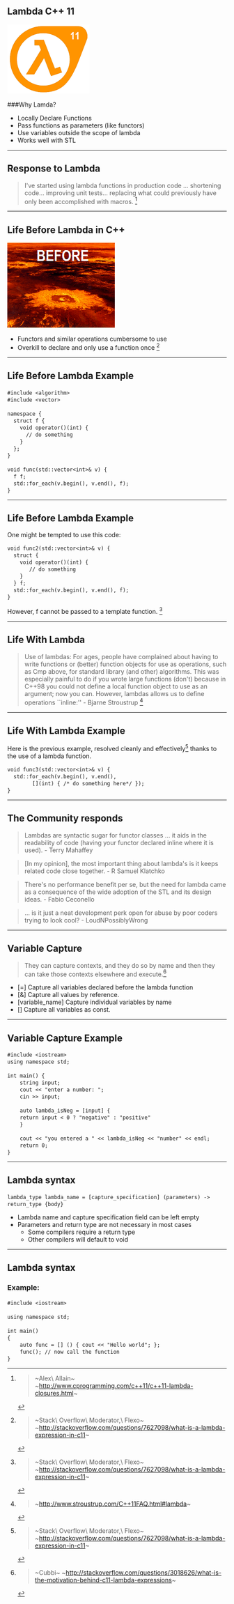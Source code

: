 ## Lambda C++ 11

![](Images/HalfLife.png) 

###Why Lamda?

* Locally Declare Functions
* Pass functions as parameters (like functors)
* Use variables outside the scope of lambda
* Works well with STL

---

## Response to Lambda

> I've started using lambda functions in production code ... shortening code... improving unit tests... replacing what could previously have only been accomplished with macros. [^4]


---

## Life Before Lambda in C++
![](Images/Venus.png)

* Functors and similar operations cumbersome to use 
* Overkill to declare and only use a function once [^1]

---

## Life Before Lambda Example
~~~~~
#include <algorithm>
#include <vector>

namespace {
  struct f {
	void operator()(int) {
	  // do something
	}
  };    
}
    
void func(std::vector<int>& v) {
  f f;
  std::for_each(v.begin(), v.end(), f);
}
~~~~~

---

## Life Before Lambda Example

One might be tempted to use this code:

~~~~~
void func2(std::vector<int>& v) {
  struct {
    void operator()(int) {
       // do something
    }
  } f;
  std::for_each(v.begin(), v.end(), f);
}
~~~~~

However, f cannot be passed to a template function. [^1]

---

## Life With Lambda

> Use of lambdas: For ages, people have complained about having to write functions or (better) function objects for use as operations, such as Cmp<T> above, for standard library (and other) algorithms. This was especially painful to do if you wrote large functions (don't) because in C++98 you could not define a local function object to use as an argument; now you can. However, lambdas allows us to define operations ``inline:'' - Bjarne Stroustrup [^2]


---

## Life With Lambda Example

Here is the previous example, resolved cleanly and effectively[^1] thanks to the use of a lambda function.

~~~
void func3(std::vector<int>& v) {
  std::for_each(v.begin(), v.end(),
		[](int) { /* do something here*/ });
}
~~~

---

## The Community responds

> Lambdas are syntactic sugar for functor classes ...  it aids in the readability of code (having your functor declared inline where it is used). - Terry Mahaffey  

> [In my opinion], the most important thing about lambda's is it keeps related code close together. - R Samuel Klatchko  

> There's no performance benefit per se, but the need for lambda came as a consequence of the wide adoption of the STL and its design ideas. - Fabio Ceconello  

> ... is it just a neat development perk open for abuse by poor coders trying to look cool? - LoudNPossiblyWrong  

---

## Variable Capture

> They can capture contexts, and they do so by name and then they can take those contexts elsewhere and execute.[^3]


* [=] Capture all variables declared before the lambda function
* [&] Capture all values by reference.
* [variable_name] Capture individual variables by name
* [] Capture all variables as const.

---

## Variable Capture Example

~~~
#include <iostream>
using namespace std;

int main() {
    string input; 
    cout << "enter a number: ";
    cin >> input;

    auto lambda_isNeg = [input] {
    return input < 0 ? "negative" : "positive"
    }

    cout << "you entered a " << lambda_isNeg << "number" << endl; 
    return 0;
}
~~~

---

## Lambda syntax

~~~~~
lambda_type lambda_name = [capture_specification] (parameters) -> return_type {body}
~~~~~

* Lambda name and capture specification field can be left empty
* Parameters and return type are not necessary in most cases
  * Some compilers require a return type
  * Other compilers will default to void

---

## Lambda syntax

### Example:

~~~~~
#include <iostream>

using namespace std;

int main()
{
    auto func = [] () { cout << "Hello world"; };
    func(); // now call the function
}
~~~~~


[^1]: > ~Stack\ Overflow\ Moderator,\ Flexo~
	~http://stackoverflow.com/questions/7627098/what-is-a-lambda-expression-in-c11~

[^2]: > ~http://www.stroustrup.com/C++11FAQ.html#lambda~

[^3]: > ~Cubbi~
	~http://stackoverflow.com/questions/3018626/what-is-the-motivation-behind-c11-lambda-expressions~

[^4]: > ~Alex\ Allain~					
	~http://www.cprogramming.com/c++11/c++11-lambda-closures.html~
